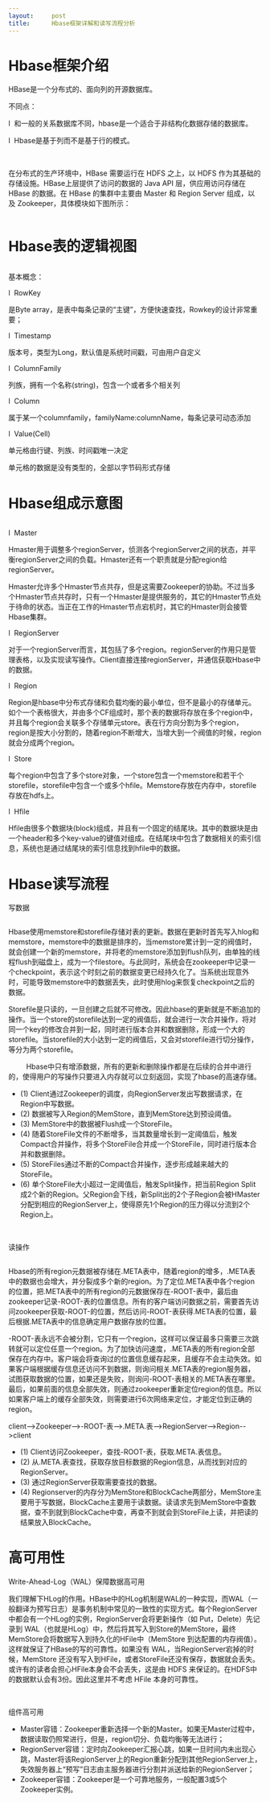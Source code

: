 ```yaml
---
layout:     post
title:      Hbase框架详解和读写流程分析
---
```

<div id="article_content" class="article_content clearfix csdn-tracking-statistics" data-pid="blog" data-mod="popu_307" data-dsm="post">
								            <link rel="stylesheet" href="https://csdnimg.cn/release/phoenix/template/css/ck_htmledit_views-f76675cdea.css">
						<div class="htmledit_views" id="content_views">
                <h1>Hbase框架介绍</h1><p>HBase是一个分布式的、面向列的开源数据库。</p><p>不同点：</p><p>l  和一般的关系数据库不同，hbase是一个适合于非结构化数据存储的数据库。</p><p>l  Hbase是基于列而不是基于行的模式。</p><p> </p><p>在分布式的生产环境中，HBase 需要运行在 HDFS 之上，以 HDFS 作为其基础的存储设施。HBase上层提供了访问的数据的 Java API 层，供应用访问存储在 HBase 的数据。在 HBase 的集群中主要由 Master 和 Region Server 组成，以及 Zookeeper，具体模块如下图所示：</p><p><img src="https://img-blog.csdn.net/20180331212916267?watermark/2/text/aHR0cHM6Ly9ibG9nLmNzZG4ubmV0L3UwMTE4MzMwMzM=/font/5a6L5L2T/fontsize/400/fill/I0JBQkFCMA==/dissolve/70" alt=""><br></p><h1>Hbase表的逻辑视图</h1><p><img src="https://img-blog.csdn.net/20180331213110102?watermark/2/text/aHR0cHM6Ly9ibG9nLmNzZG4ubmV0L3UwMTE4MzMwMzM=/font/5a6L5L2T/fontsize/400/fill/I0JBQkFCMA==/dissolve/70" alt=""></p><p>基本概念：</p><p>l  RowKey </p><p>是Byte array，是表中每条记录的“主键”，方便快速查找，Rowkey的设计非常重要；</p><p>l  Timestamp</p><p>版本号，类型为Long，默认值是系统时间戳，可由用户自定义</p><p>l  ColumnFamily</p><p>列族，拥有一个名称(string)，包含一个或者多个相关列</p><p>l  Column</p><p>属于某一个columnfamily，familyName:columnName，每条记录可动态添加</p><p>l  Value(Cell)</p><p>单元格由行键、列族、时间戳唯一决定</p><p>单元格的数据是没有类型的，全部以字节码形式存储</p><h1>Hbase组成示意图</h1><img src="https://img-blog.csdn.net/20180331213242341?watermark/2/text/aHR0cHM6Ly9ibG9nLmNzZG4ubmV0L3UwMTE4MzMwMzM=/font/5a6L5L2T/fontsize/400/fill/I0JBQkFCMA==/dissolve/70" alt=""><p></p><p>l  Master</p><p>Hmaster用于调整多个regionServer，侦测各个regionServer之间的状态，并平衡regionServer之间的负载。Hmaster还有一个职责就是分配region给regionServer。</p><p>Hmaster允许多个Hmaster节点共存，但是这需要Zookeeper的协助。不过当多个Hmaster节点共存时，只有一个Hmaster是提供服务的，其它的Hmaster节点处于待命的状态。当正在工作的Hmaster节点宕机时，其它的Hmaster则会接管Hbase集群。</p><p>l  RegionServer</p><p>对于一个regionServer而言，其包括了多个region。regionServer的作用只是管理表格，以及实现读写操作。Client直接连接regionServer，并通信获取Hbase中的数据。</p><p>l  Region</p><p>Region是hbase中分布式存储和负载均衡的最小单位，但不是最小的存储单元。如个一个表格很大，并由多个CF组成时，那个表的数据将存放在多个region中，并且每个region会关联多个存储单元store。表在行方向分割为多个region，region是按大小分割的，随着region不断增大，当增大到一个阀值的时候，region就会分成两个region。</p><p>l  Store</p><p>每个region中包含了多个store对象，一个store包含一个memstore和若干个storefile，storefile中包含一个或多个hfile。Memstore存放在内存中，storefile存放在hdfs上。</p><p>l  Hfile</p><p>Hfile由很多个数据块(block)组成，并且有一个固定的结尾块。其中的数据块是由一个header和多个key-value的键值对组成。在结尾块中包含了数据相关的索引信息，系统也是通过结尾块的索引信息找到hfile中的数据。</p><h1>Hbase读写流程</h1><p>写数据</p><p><img src="https://img-blog.csdn.net/20180331213310400?watermark/2/text/aHR0cHM6Ly9ibG9nLmNzZG4ubmV0L3UwMTE4MzMwMzM=/font/5a6L5L2T/fontsize/400/fill/I0JBQkFCMA==/dissolve/70" alt=""></p><p>Hbase使用memstore和storefile存储对表的更新。数据在更新时首先写入hlog和memstore，memstore中的数据是排序的，当memstore累计到一定的阀值时，就会创建一个新的memstore，并将老的memstore添加到flush队列，由单独的线程flush到磁盘上，成为一个filestore。与此同时，系统会在zookeeper中记录一个checkpoint，表示这个时刻之前的数据变更已经持久化了。当系统出现意外时，可能导致memstore中的数据丢失，此时使用hlog来恢复checkpoint之后的数据。</p><p>Storefile是只读的，一旦创建之后就不可修改。因此hbase的更新就是不断追加的操作。当一个store的storefile达到一定的阀值后，就会进行一次合并操作，将对同一个key的修改合并到一起，同时进行版本合并和数据删除，形成一个大的storefile。当storefile的大小达到一定的阀值后，又会对storefile进行切分操作，等分为两个storefile。</p><p>         Hbase中只有增添数据，所有的更新和删除操作都是在后续的合并中进行的，使得用户的写操作只要进入内存就可以立刻返回，实现了hbase的高速存储。</p><p></p><ul type="disc"><li>(1) Client通过Zookeeper的调度，向RegionServer发出写数据请求，在Region中写数据。</li> <li>(2) 数据被写入Region的MemStore，直到MemStore达到预设阈值。</li> <li>(3) MemStore中的数据被Flush成一个StoreFile。</li> <li>(4) 随着StoreFile文件的不断增多，当其数量增长到一定阈值后，触发Compact合并操作，将多个StoreFile合并成一个StoreFile，同时进行版本合并和数据删除。</li> <li>(5) StoreFiles通过不断的Compact合并操作，逐步形成越来越大的StoreFile。</li> <li>(6) 单个StoreFile大小超过一定阈值后，触发Split操作，把当前Region     Split成2个新的Region。父Region会下线，新Split出的2个子Region会被HMaster分配到相应的RegionServer上，使得原先1个Region的压力得以分流到2个Region上。</li></ul><p> </p><p>读操作</p><p><img src="https://img-blog.csdn.net/20180331213342985?watermark/2/text/aHR0cHM6Ly9ibG9nLmNzZG4ubmV0L3UwMTE4MzMwMzM=/font/5a6L5L2T/fontsize/400/fill/I0JBQkFCMA==/dissolve/70" alt=""></p><p>Hbase的所有region元数据被存储在.META表中，随着region的增多，.META表中的数据也会增大，并分裂成多个新的region。为了定位.META表中各个region的位置，把.META表中的所有region的元数据保存在-ROOT-表中，最后由zookeeper记录-ROOT-表的位置信息。所有的客户端访问数据之前，需要首先访问zookeeper获取-ROOT-的位置，然后访问-ROOT-表获得.META表的位置，最后根据.META表中的信息确定用户数据存放的位置。</p><p>-ROOT-表永远不会被分割，它只有一个region，这样可以保证最多只需要三次跳转就可以定位任意一个region。为了加快访问速度，.META表的所有region全部保存在内存中。客户端会将查询过的位置信息缓存起来，且缓存不会主动失效。如果客户端根据缓存信息还访问不到数据，则询问相关.META表的region服务器，试图获取数据的位置，如果还是失败，则询问-ROOT-表相关的.META表在哪里。最后，如果前面的信息全部失效，则通过zookeeper重新定位region的信息。所以如果客户端上的缓存全部失效，则需要进行6次网络来定位，才能定位到正确的region。</p><p>client--&gt;Zookeeper--&gt;-ROOT-表--&gt;.META.表--&gt;RegionServer--&gt;Region--&gt;client </p><ul type="disc"><li>(1) Client访问Zookeeper，查找-ROOT-表，获取.META.表信息。</li> <li>(2) 从.META.表查找，获取存放目标数据的Region信息，从而找到对应的RegionServer。</li> <li>(3) 通过RegionServer获取需要查找的数据。</li> <li>(4) Regionserver的内存分为MemStore和BlockCache两部分，MemStore主要用于写数据，BlockCache主要用于读数据。读请求先到MemStore中查数据，查不到就到BlockCache中查，再查不到就会到StoreFile上读，并把读的结果放入BlockCache。</li></ul><p></p><h1>高可用性</h1><p>Write-Ahead-Log（WAL）保障数据高可用</p><p>我们理解下HLog的作用。HBase中的HLog机制是WAL的一种实现，而WAL（一般翻译为预写日志）是事务机制中常见的一致性的实现方式。每个RegionServer中都会有一个HLog的实例，RegionServer会将更新操作（如 Put，Delete）先记录到 WAL（也就是HLog）中，然后将其写入到Store的MemStore，最终MemStore会将数据写入到持久化的HFile中（MemStore 到达配置的内存阀值）。这样就保证了HBase的写的可靠性。如果没有 WAL，当RegionServer宕掉的时候，MemStore 还没有写入到HFile，或者StoreFile还没有保存，数据就会丢失。或许有的读者会担心HFile本身会不会丢失，这是由 HDFS 来保证的。在HDFS中的数据默认会有3份。因此这里并不考虑 HFile 本身的可靠性。</p><p> </p><p>组件高可用</p><ul type="disc"><li>Master容错：Zookeeper重新选择一个新的Master。如果无Master过程中，数据读取仍照常进行，但是，region切分、负载均衡等无法进行；</li> <li>RegionServer容错：定时向Zookeeper汇报心跳，如果一旦时间内未出现心跳，Master将该RegionServer上的Region重新分配到其他RegionServer上，失效服务器上“预写”日志由主服务器进行分割并派送给新的RegionServer；</li> <li>Zookeeper容错：Zookeeper是一个可靠地服务，一般配置3或5个Zookeeper实例。</li></ul><p> </p><p> </p><br><p><br></p><p><br></p><p><br></p>            </div>
                </div>